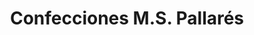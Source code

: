 ---
title: "Confecciones M.S. Pallarés"
url: /cornella-de-llobregat/confecciones-m-s-pallares/
shop: cama
---